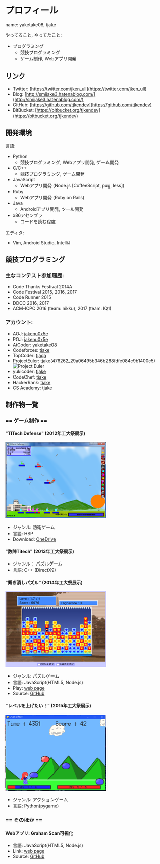 # プロフィール

name: yaketake08, tjake

やってること, やってたこと:
- プログラミング
  - 競技プログラミング
  - ゲーム制作, Webアプリ開発

## リンク

- Twitter: [https://twitter.com/jken_ull](https://twitter.com/jken_ull)
- Blog: [http://smijake3.hatenablog.com/](http://smijake3.hatenablog.com/)
- GitHub: [https://github.com/tjkendev](https://github.com/tjkendev)
- BitBucket: [https://bitbucket.org/tjkendev](https://bitbucket.org/tjkendev)

## 開発環境

言語:
- Python
  - 競技プログラミング, Webアプリ開発, ゲーム開発
- C/C++
  - 競技プログラミング, ゲーム開発
- JavaScript
  - Webアプリ開発 (Node.js [CoffeeScript, pug, less])
- Ruby
  - Webアプリ開発 (Ruby on Rails)
- Java
  - Androidアプリ開発, ツール開発
- x86アセンブラ
  - コードを読む程度

エディタ:
- Vim, Android Studio, IntelliJ

## 競技プログラミング

### 主なコンテスト参加履歴:

- Code Thanks Festival 2014A
- Code Festival 2015, 2016, 2017
- Code Runner 2015
- DDCC 2016, 2017
- ACM-ICPC 2016 (team: nikku), 2017 (team: IQ1)

### アカウント:

- AOJ: [jakenu0x5e](http://judge.u-aizu.ac.jp/onlinejudge/user.jsp?id=jakenu0x5e)
- POJ: [jakenu0x5e](http://poj.org/userstatus?user_id=jakenu0x5e)
- AtCoder: [yaketake08](https://atcoder.jp/user/yaketake08)
- Codeforces: [tjake](http://codeforces.com/profile/tjake)
- TopCoder: [tjaga](https://www.topcoder.com/members/tjaga/)
- ProjectEuler: tjake(476262_29a06495b346b288fdfe084c9b1400c5)  
![Project Euler](https://projecteuler.net/profile/tjake.png)
- yukicoder: [tjake](http://yukicoder.me/users/1186)
- CodeChef: [tjake](https://www.codechef.com/users/jakenu0x5e)
- HackerRank: [tjake](https://www.hackerrank.com/tjake)
- CS Academy: [tjake](https://csacademy.com/user/tjake)

## 制作物一覧

### == ゲーム制作 ==

#### "TITech Defense" (2012年工大祭展示)
<img src="./img/2012_titechdefense.png" width="320" height="240">

- ジャンル: 防衛ゲーム  
- 言語: HSP  
- Download: [OneDrive](https://onedrive.live.com/?id=A8BFF073B71E297E%21107&cid=A8BFF073B71E297E)

#### "数陣Titech" (2013年工大祭展示)
- ジャンル： パズルゲーム  
- 言語: C++ (DirectX9)

#### "繋ぎ消しパズル" (2014年工大祭展示)
<img src="./img/2014_puzzle.png" width="320" height="240">

- ジャンル: パズルゲーム
- 言語: JavaScript(HTML5, Node.js)
- Play: [web page](http://smijake3.s602.xrea.com/game/rogy/kodaisai14/)
- Source: [GitHub](https://github.com/tjkendev/blockgame-2014)

#### "レベルを上げたい！" (2015年工大祭展示)
<img src="./img/2015_level.png" width="320" height="240">

- ジャンル: アクションゲーム
- 言語: Python(pygame)

### == そのほか ==

#### Webアプリ: Graham Scan可視化  
- 言語: JavaScript(HTML5, Node.js)
- Link: [web page](http://smijake3.s602.xrea.com/tips/algorithm/graham_scan/)
- Source: [GitHub](https://github.com/tjkendev/graham-scan)
